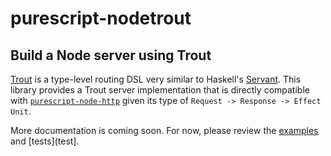 # purescript-nodetrout
## Build a Node server using Trout

[Trout](https://github.com/purescript-hyper/purescript-trout) is a type-level routing DSL very similar to Haskell's [Servant](https://github.com/haskell-servant/servant). This library provides a Trout server implementation that is directly compatible with [`purescript-node-http`](https://pursuit.purescript.org/packages/purescript-node-http/5.0.2/docs/Node.HTTP#v:createServer) given its type of `Request -> Response -> Effect Unit`.

More documentation is coming soon. For now, please review the [examples](example) and [tests](test].
